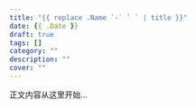 ```yaml
---
title: "{{ replace .Name `-` ` ` | title }}"
date: {{ .Date }}
draft: true
tags: []
category: ""
description: ""
cover: ""
---
```


正文内容从这里开始...

